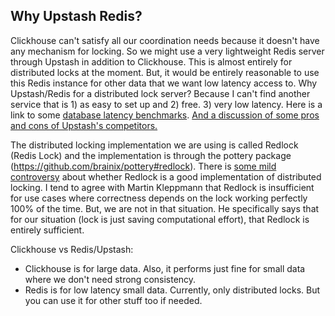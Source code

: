 ## Why Upstash Redis?

Clickhouse can't satisfy all our coordination needs because it doesn't have any mechanism for locking. So we might use a very lightweight Redis server through Upstash in addition to Clickhouse. This is almost entirely for distributed locks at the moment. But, it would be entirely reasonable to use this Redis instance for other data that we want low latency access to. Why Upstash/Redis for a distributed lock server? Because I can't find another service that is 1) as easy to set up and 2) free. 3) very low latency. Here is a link to some [database latency benchmarks](https://serverless-battleground.vercel.app). [And a discussion of some pros and cons of Upstash's competitors.](https://upstash.com/blog/best-database-for-serverless)

The distributed locking implementation we are using is called Redlock (Redis Lock) and the implementation is through the pottery package (https://github.com/brainix/pottery#redlock). There is [some mild controversy](https://martin.kleppmann.com/2016/02/08/how-to-do-distributed-locking.html) about whether Redlock is a good implementation of distributed locking. I tend to agree with Martin Kleppmann that Redlock is insufficient for use cases where correctness depends on the lock working perfectly 100% of the time. But, we are not in that situation. He specifically says that for our situation (lock is just saving computational effort), that Redlock is entirely sufficient. 

Clickhouse vs Redis/Upstash:
- Clickhouse is for large data. Also, it performs just fine for small data where we don't need strong consistency. 
- Redis is for low latency small data. Currently, only distributed locks. But you can use it for other stuff too if needed.
